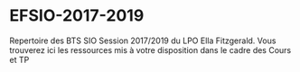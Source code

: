# EFSIO-2017-2019
Repertoire des BTS SIO Session 2017/2019 du LPO Ella Fitzgerald.
Vous trouverez ici les ressources mis à votre disposition dans le cadre des Cours et TP
